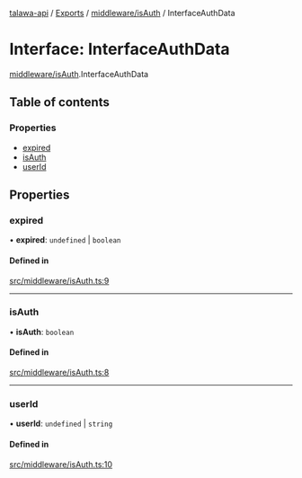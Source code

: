 [talawa-api](../README.md) / [Exports](../modules.md) / [middleware/isAuth](../modules/middleware_isAuth.md) / InterfaceAuthData

# Interface: InterfaceAuthData

[middleware/isAuth](../modules/middleware_isAuth.md).InterfaceAuthData

## Table of contents

### Properties

- [expired](middleware_isAuth.InterfaceAuthData.md#expired)
- [isAuth](middleware_isAuth.InterfaceAuthData.md#isauth)
- [userId](middleware_isAuth.InterfaceAuthData.md#userid)

## Properties

### expired

• **expired**: `undefined` \| `boolean`

#### Defined in

[src/middleware/isAuth.ts:9](https://github.com/PalisadoesFoundation/talawa-api/blob/d38198a/src/middleware/isAuth.ts#L9)

___

### isAuth

• **isAuth**: `boolean`

#### Defined in

[src/middleware/isAuth.ts:8](https://github.com/PalisadoesFoundation/talawa-api/blob/d38198a/src/middleware/isAuth.ts#L8)

___

### userId

• **userId**: `undefined` \| `string`

#### Defined in

[src/middleware/isAuth.ts:10](https://github.com/PalisadoesFoundation/talawa-api/blob/d38198a/src/middleware/isAuth.ts#L10)
